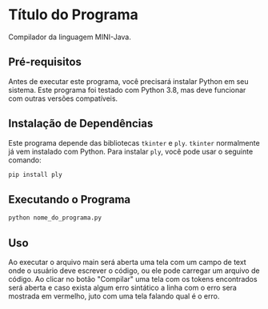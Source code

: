 # Título do Programa

Compilador da linguagem MINI-Java.

## Pré-requisitos

Antes de executar este programa, você precisará instalar Python em seu sistema. Este programa foi testado com Python 3.8, mas deve funcionar com outras versões compatíveis.

## Instalação de Dependências

Este programa depende das bibliotecas `tkinter` e `ply`. `tkinter` normalmente já vem instalado com Python. Para instalar `ply`, você pode usar o seguinte comando:

```bash
pip install ply
```

## Executando o Programa

```bash
python nome_do_programa.py
```

## Uso

Ao executar o arquivo main será aberta uma tela com um campo de text onde o usuário deve escrever o código, ou ele pode carregar um arquivo de código. Ao clicar no botão "Compilar" uma tela com os tokens encontrados será aberta e caso exista algum erro sintático a linha com o erro sera mostrada em vermelho, juto com uma tela falando qual é o erro.
